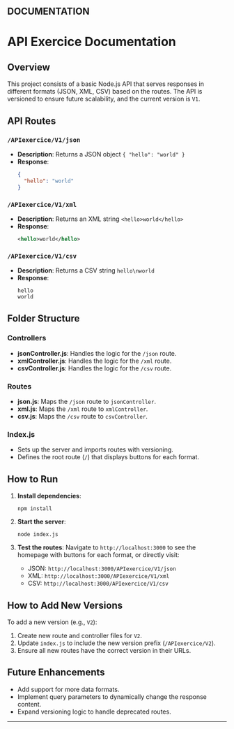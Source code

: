 DOCUMENTATION
---

# API Exercice Documentation

## Overview

This project consists of a basic Node.js API that serves responses in different formats (JSON, XML, CSV) based on the routes. The API is versioned to ensure future scalability, and the current version is `V1`.

## API Routes

### `/APIexercice/V1/json`

- **Description**: Returns a JSON object `{ "hello": "world" }`
- **Response**:
  ```json
  {
    "hello": "world"
  }
  ```

### `/APIexercice/V1/xml`

- **Description**: Returns an XML string `<hello>world</hello>`
- **Response**:
  ```xml
  <hello>world</hello>
  ```

### `/APIexercice/V1/csv`

- **Description**: Returns a CSV string `hello\nworld`
- **Response**:
  ```
  hello
  world
  ```

## Folder Structure

### Controllers

- **jsonController.js**: Handles the logic for the `/json` route.
- **xmlController.js**: Handles the logic for the `/xml` route.
- **csvController.js**: Handles the logic for the `/csv` route.

### Routes

- **json.js**: Maps the `/json` route to `jsonController`.
- **xml.js**: Maps the `/xml` route to `xmlController`.
- **csv.js**: Maps the `/csv` route to `csvController`.

### Index.js

- Sets up the server and imports routes with versioning.
- Defines the root route (`/`) that displays buttons for each format.

## How to Run

1. **Install dependencies**:
    ```
    npm install
    ```

2. **Start the server**:
    ```
    node index.js
    ```

3. **Test the routes**:
    Navigate to `http://localhost:3000` to see the homepage with buttons for each format, or directly visit:
    - JSON: `http://localhost:3000/APIexercice/V1/json`
    - XML: `http://localhost:3000/APIexercice/V1/xml`
    - CSV: `http://localhost:3000/APIexercice/V1/csv`

## How to Add New Versions

To add a new version (e.g., `V2`):
1. Create new route and controller files for `V2`.
2. Update `index.js` to include the new version prefix (`/APIexercice/V2`).
3. Ensure all new routes have the correct version in their URLs.

## Future Enhancements

- Add support for more data formats.
- Implement query parameters to dynamically change the response content.
- Expand versioning logic to handle deprecated routes.

---
